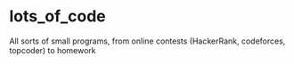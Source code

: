 # lots_of_code
All sorts of small programs, from online contests (HackerRank, codeforces, topcoder) to homework
